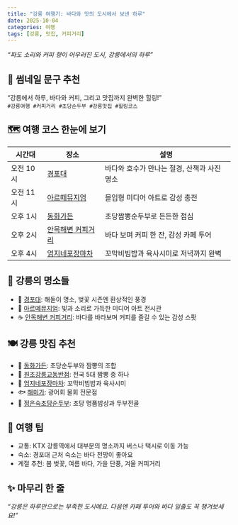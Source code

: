 ```yaml
---
title: "강릉 여행기: 바다와 맛의 도시에서 보낸 하루"
date: 2025-10-04
categories: 여행
tags: [강릉, 맛집, 커피거리]
---
```


_“파도 소리와 커피 향이 어우러진 도시, 강릉에서의 하루”_

## 📸 썸네일 문구 추천  
“강릉에서 하루, 바다와 커피, 그리고 맛집까지 완벽한 힐링!”  
`#강릉여행 #커피거리 #초당순두부 #강릉맛집 #힐링코스`

## 🗺️ 여행 코스 한눈에 보기

| 시간대 | 장소 | 설명 |
|--------|------|------|
| 오전 10시 | [경포대](https://map.naver.com/v5/entry/place/13493986) | 바다와 호수가 만나는 절경, 산책과 사진 명소 |
| 오전 11시 | [아르떼뮤지엄](https://artemuseum.com/gangneung/) | 몰입형 미디어 아트로 감성 충전 |
| 오후 1시 | [동화가든](https://map.naver.com/v5/entry/place/13493986) | 초당짬뽕순두부로 든든한 점심 |
| 오후 2시 | [안목해변 커피거리](https://map.naver.com/v5/entry/place/13493986) | 바다 보며 커피 한 잔, 감성 카페 투어 |
| 오후 4시 | [엄지네포장마차](https://map.naver.com/v5/entry/place/13493986) | 꼬막비빔밥과 육사시미로 저녁까지 완벽 |

## 🌅 강릉의 명소들

- 📍 [경포대](https://map.naver.com/v5/entry/place/13493986): 해돋이 명소, 벚꽃 시즌엔 환상적인 풍경  
- 🎨 [아르떼뮤지엄](https://artemuseum.com/gangneung/): 빛과 소리로 가득한 미디어 아트 전시관  
- ☕ [안목해변 커피거리](https://map.naver.com/v5/entry/place/13493986): 바다를 바라보며 커피를 즐길 수 있는 감성 스팟

## 🍽 강릉 맛집 추천

- 🥢 [동화가든](https://map.naver.com/v5/entry/place/13493986): 초당순두부와 짬뽕의 조합  
- 🍜 [원조강릉교동반점](https://map.naver.com/v5/entry/place/13493986): 전국 5대 짬뽕 중 하나  
- 🐚 [엄지네포장마차](https://map.naver.com/v5/entry/place/13493986): 꼬막비빔밥과 육사시미  
- 🐟 [해미가](https://map.naver.com/v5/entry/place/13493986): 광어회 물회 전문점  
- 🫘 [정은숙초당순두부](https://m.blog.naver.com/sun_ovo/223910154987): 초당 명품밥상과 두부전골

## 🎒 여행 팁

- 교통: KTX 강릉역에서 대부분의 명소까지 버스나 택시로 이동 가능  
- 숙소: 경포대 근처 숙소는 바다 전망이 좋아요  
- 계절 추천: 봄 벚꽃, 여름 바다, 가을 단풍, 겨울 커피거리

## ✨ 마무리 한 줄  
_“강릉은 하루만으로는 부족한 도시예요. 다음엔 카페 투어와 바다 일출도 꼭 챙겨보세요!”_
